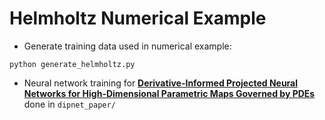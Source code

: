 # Helmholtz Numerical Example

* Generate training data used in numerical example:

`python generate_helmholtz.py`

* Neural network training for [**Derivative-Informed Projected Neural Networks for High-Dimensional Parametric Maps Governed by PDEs**](https://arxiv.org/abs/2011.15110) done in `dipnet_paper/`

